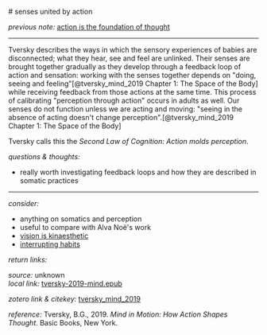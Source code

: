 # senses united by action

_previous note:_ [action is the foundation of thought](x-devonthink-item://4EBE0623-19B7-40BB-9164-B1C61147A196)

---

Tversky describes the ways in which the sensory experiences of babies are disconnected; what they hear, see and feel are unlinked. Their senses are brought together gradually as they develop through a feedback loop of action and sensation: working with the senses together depends on "doing, seeing and feeling"[@tversky_mind_2019 Chapter 1: The Space of the Body] while receiving feedback from those actions at the same time. This process of calibrating "perception through action" occurs in adults as well. Our senses do not function unless we are acting and moving: "seeing in the absence of acting doesn't change perception".[@tversky_mind_2019 Chapter 1: The Space of the Body]

Tversky calls this the _Second Law of Cognition: Action molds perception_.

_questions & thoughts:_

- really worth investigating feedback loops and how they are described in somatic practices


--- 

_consider:_ 

- anything on somatics and perception
- useful to compare with Alva Noë's work
- [vision is kinaesthetic](x-devonthink-item://2963AD4C-00FB-4D3A-83DF-10D00D3EDAC6)
- [interrupting habits](x-devonthink-item://0BC8CD7F-FD77-4F48-811B-B6E5B00B2A35)


_return links:_

_source:_ unknown      
_local link:_ [tversky-2019-mind.epub](hook://file/lJKEhikwF?p=RHJvcGJveC9iaWJsaW9ncmFwaHkgcGRmcw==&n=tversky-2019-mind.epub)

_zotero link & citekey:_ [tversky_mind_2019](zotero://select/items/1_7QTEQ9IT)

_reference:_ Tversky, B.G., 2019. _Mind in Motion: How Action Shapes Thought_. Basic Books, New York.

